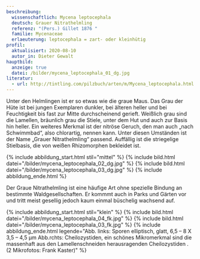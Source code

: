 ```yaml
---
beschreibung:
  wissenschaftlich: Mycena leptocephala
  deutsch: Grauer Nitrathelmling
  referenz: "(Pers.) Gillet 1876 "
  familie: Mycenaceae
  erlaeuterung: leptocephala = zart- oder kleinhütig
profil:
  aktualisiert: 2020-08-10
  autor_in: Dieter Gewalt
hauptbild:
  anzeige: true
  datei: /bilder/mycena_leptocephala_01_dg.jpg
literatur:
  - url: http://tintling.com/pilzbuch/arten/m/Mycena_leptocephala.html
---
```

Unter den Helmlingen ist er so etwas wie die graue Maus. Das Grau der Hüte ist bei jungen Exemplaren dunkler, bei älteren heller und bei Feuchtigkeit bis fast zur Mitte durchscheinend gerieft. Weißlich grau sind die Lamellen, bräunlich grau die Stiele, unter dem Hut und auch zur Basis hin heller. Ein weiteres Merkmal ist der nitröse Geruch, den man auch „nach Schwimmbad“, also chlorartig, nennen kann. Unter diesen Umständen ist der Name „Grauer Nitrathelmling“ passend. Auffällig ist die striegelige Stielbasis, die von weißen Rhizomorphen bekleidet ist.

{% include abbildung_start.html stil="mittel" %}
{% include bild.html datei="/bilder/mycena_leptocephala_02_dg.jpg" %}
{% include bild.html datei="/bilder/mycena_leptocephala_03_dg.jpg" %}
{% include abbildung_ende.html %}

Der Graue Nitrathelmling ist eine häufige Art ohne spezielle Bindung an bestimmte Waldgesellschaften. Er kommmt auch in Parks und Gärten vor und tritt meist gesellig jedoch kaum einmal büschelig wachsend auf.

{% include abbildung_start.html stil="klein" %}
{% include bild.html datei="/bilder/mycena_leptocephala_04_fk.jpg" %}
{% include bild.html datei="/bilder/mycena_leptocephala_03_fk.jpg" %}
{% include abbildung_ende.html legende="Abb. links:  Sporen elliptisch, glatt, 6,5 – 8 X 3,5 – 4,5 µm    Abb.rchts:  Cheilozystiden, ein schönes Mikromerkmal sind die massenhaft aus den Lamellenschneiden herausragenden Cheilozystiden .    (2 Mikrofotos: Frank Kaster)" %}